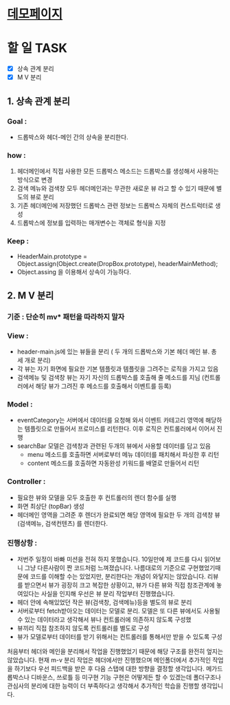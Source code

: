 # [ 데모페이지 ](https://hoi-coupang.herokuapp.com/)

# 할 일 TASK

- [x] 상속 관계 분리
- [x] M V 분리

## 1. 상속 관계 분리

### Goal :

- 드롭박스와 헤더-메인 간의 상속을 분리한다.

### how :

1. 헤더메인에서 직접 사용한 모든 드롭박스 메소드는 드롭박스를 생성해서 사용하는 방식으로 변경
2. 검색 메뉴와 검색창 모두 헤더메인과는 무관한 새로운 뷰 라고 할 수 있기 때문에 별도의 뷰로 분리
3. 기존 헤더메인에 저장했던 드롭박스 관련 정보는 드롭박스 자체의 컨스트럭터로 생성
4. 드롭박스에 정보를 입력하는 매개변수는 객체로 형식을 지정

### Keep :

- HeaderMain.prototype = Object.assign(Object.create(DropBox.prototype), headerMainMethod);
- Object.assing 을 이용해서 상속이 가능하다.

## 2. M V 분리

### 기준 : 단순히 mv\* 패턴을 따라하지 말자

### View :

- header-main.js에 있는 뷰들을 분리 ( 두 개의 드롭박스와 기본 헤더 메인 뷰. 총 세 개로 분리)
- 각 뷰는 자기 화면에 필요한 기본 템플릿과 템플릿을 그려주는 로직을 가지고 있음
- 검색메뉴 및 검색창 뷰는 자기 자신의 드롭박스를 호출해 줄 메소드를 지님 (컨트롤러에서 해당 뷰가 그려진 후 메소드를 호출해서 이벤트를 등록)

### Model :

- eventCategory는 서버에서 데이터를 요청해 와서 이벤트 카테고리 영역에 해당하는 템플릿으로 만들어서 프로미스를 리턴한다. 이후 로직은 컨트롤러에서 이어서 진행
- searchBar 모델은 검색창과 관련된 두개의 뷰에서 사용할 데이터를 담고 있음
  - menu 메소드를 호출하면 서버로부터 메뉴 데이터를 패치해서 파싱한 후 리턴
  - content 메소드를 호출하면 자동완성 키워드를 배열로 만들어서 리턴

### Controller :

- 필요한 뷰와 모델을 모두 호출한 후 컨트롤러의 렌더 함수를 실행
- 화면 최상단 (topBar) 생성
- 헤더메인 영역을 그려준 후 렌더가 완료되면 해당 영역에 필요한 두 개의 검색창 뷰 (검색메뉴, 검색컨텐츠) 를 렌더한다.

### 진행상항 :

- 저번주 일정이 바빠 미션을 전혀 하지 못했습니다. 10일만에 제 코드를 다시 읽어보니 그냥 다른사람이 짠 코드처럼 느껴졌습니다. 나름대로의 기준으로 구현했었기때문에 코드를 이해할 수는 있었지만, 분리한다는 개념이 와닿지는 않았습니다. 리뷰를 받으면서 뷰가 굉장히 크고 복잡한 상황이고, 뷰가 다른 뷰와 직접 참조관계에 놓여있다는 사실을 인지해 우선은 뷰 분리 작업부터 진행했습니다.
- 헤더 안에 속해있었던 작은 뷰(검색창, 검색메뉴)등을 별도의 뷰로 분리
- 서버로부터 fetch받아오는 데이터는 모델로 분리. 모델은 또 다른 뷰에서도 사용될 수 있는 데이터라고 생각해서 뷰나 컨트롤러에 의존하지 않도록 구성했
- 뷰끼리 직접 참조하지 않도록 컨트롤러를 별도로 구성
- 뷰가 모델로부터 데이터를 받기 위해서는 컨트롤러를 통해서만 받을 수 있도록 구성

처음부터 헤더와 메인을 분리해서 작업을 진행했었기 때문에 해당 구조를 완전히 엎지는 않았습니다. 현재 m-v 분리 작업은 헤더에서만 진행했으며 메인폴더에서 추가적인 작업을 하기보다 우선 피드백을 받은 후 다음 스탭에 대한 방향을 결정할 생각입니다. 메가드롭박스나 디바운스, 쓰로틀 등 미구현 기능 구현은 어떻게든 할 수 있겠는데 폴더구조나 관심사의 분리에 대한 능력이 더 부족하다고 생각해서 추가적인 학습을 진행할 생각입니다.
